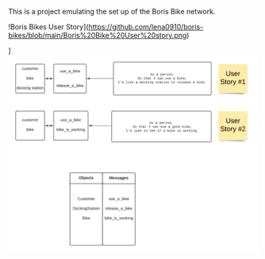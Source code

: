 This is a project emulating the set up of the Boris Bike network.

!Boris Bikes User Story](https://github.com/lena0910/boris-bikes/blob/main/Boris%20Bike%20User%20story.png)

]![Boris Bikes User Story](./exercises/Boris-Bike-User-Story.png)